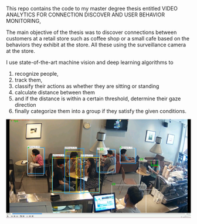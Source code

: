 This repo contains the code to my master degree thesis entitled VIDEO ANALYTICS FOR CONNECTION DISCOVER AND USER BEHAVIOR MONITORING,

The main objective of the thesis was to discover connections between customers at a retail store such as coffee shop or a small cafe based on the behaviors they exhibit at the store. All these using the surveillance camera at the store. 

I use state-of-the-art machine vision and deep learning algorithms to 
1. recognize people, 
2. track them, 
3. classify their actions as whether they are sitting or standing
4. calculate distance between them 
5. and if the distance is within a certain threshold, determine their gaze direction
6. finally categorize them into a group if they satisfy the given conditions.

![alt text](larger-group.png "Group discovery")
